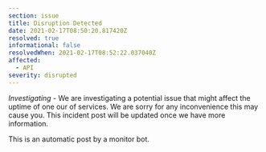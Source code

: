 ```yaml
---
section: issue
title: Disruption Detected
date: 2021-02-17T08:50:20.817420Z
resolved: true
informational: false
resolvedWhen: 2021-02-17T08:52:22.037040Z
affected:
  - API
severity: disrupted
---
```

*Investigating* - We are investigating a potential issue that might affect the uptime of one our of services. We are sorry for any inconvenience this may cause you. This incident post will be updated once we have more information.

This is an automatic post by a monitor bot.
        